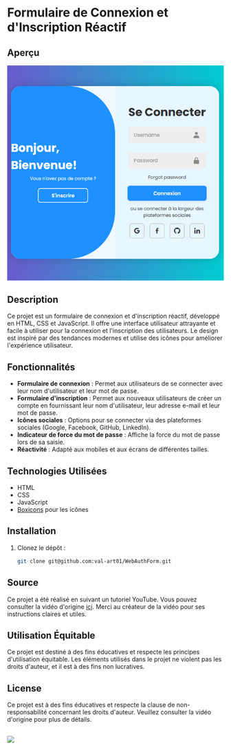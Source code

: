 # Formulaire de Connexion et d'Inscription Réactif

## Aperçu
   ![Aperçu du projet](./image/ime1.png)


## Description

Ce projet est un formulaire de connexion et d'inscription réactif, développé en HTML, CSS et JavaScript. Il offre une interface utilisateur attrayante et facile à utiliser pour la connexion et l'inscription des utilisateurs. Le design est inspiré par des tendances modernes et utilise des icônes pour améliorer l'expérience utilisateur.

## Fonctionnalités

- **Formulaire de connexion** : Permet aux utilisateurs de se connecter avec leur nom d'utilisateur et leur mot de passe.
- **Formulaire d'inscription** : Permet aux nouveaux utilisateurs de créer un compte en fournissant leur nom d'utilisateur, leur adresse e-mail et leur mot de passe.
- **Icônes sociales** : Options pour se connecter via des plateformes sociales (Google, Facebook, GitHub, LinkedIn).
- **Indicateur de force du mot de passe** : Affiche la force du mot de passe lors de sa saisie.
- **Réactivité** : Adapté aux mobiles et aux écrans de différentes tailles.

## Technologies Utilisées

- HTML
- CSS
- JavaScript
- [Boxicons](https://boxicons.com/) pour les icônes

## Installation

1. Clonez le dépôt :
   ```bash
   git clone git@github.com:val-art01/WebAuthForm.git

## Source
Ce projet a été réalisé en suivant un tutoriel YouTube. Vous pouvez consulter la vidéo d'origine [ici](https://www.youtube.com/watch?v=Z_AbWH-Vyl8). Merci au créateur de la vidéo pour ses instructions claires et utiles.

## Utilisation Équitable
Ce projet est destiné à des fins éducatives et respecte les principes d'utilisation équitable. Les éléments utilisés dans le projet ne violent pas les droits d'auteur, et il est à des fins non lucratives.

## License
Ce projet est à des fins éducatives et respecte la clause de non-responsabilité concernant les droits d'auteur. Veuillez consulter la vidéo d'origine pour plus de détails.

##
![ ](./image/ime2.png)